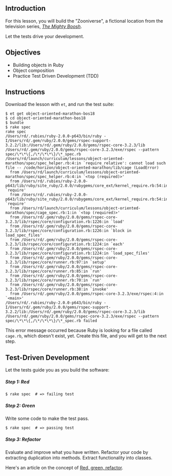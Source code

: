 ## Introduction

For this lesson, you will build the "Zooniverse", a fictional location from the
television series,
[*The Mighty Boosh*](http://www.bbc.co.uk/comedy/mightyboosh/clips/episodes_series1.shtml).

Let the tests drive your development.


## Objectives

* Building objects in Ruby
* Object composition
* Practice Test Driven Development (TDD)


## Instructions

Download the lesson with `et`, and run the test suite:

```no-highlight
$ et get object-oriented-marathon-bos18
$ cd object-oriented-marathon-bos18
$ bundle
$ rake spec
rake spec
/Users/rd/.rubies/ruby-2.0.0-p643/bin/ruby -I/Users/rd/.gem/ruby/2.0.0/gems/rspec-support-3.2.2/lib:/Users/rd/.gem/ruby/2.0.0/gems/rspec-core-3.2.3/lib /Users/rd/.gem/ruby/2.0.0/gems/rspec-core-3.2.3/exe/rspec --pattern spec/\*\*\{,/\*/\*\*\}/\*_spec.rb
/Users/rd/launch/curriculum/lessons/object-oriented-marathon/spec/spec_helper.rb:4:in `require_relative': cannot load such file -- /code/horizon/object-oriented-marathon/lib/cage (LoadError)
  from /Users/rd/launch/curriculum/lessons/object-oriented-marathon/spec/spec_helper.rb:4:in `<top (required)>'
  from /Users/rd/.rubies/ruby-2.0.0-p643/lib/ruby/site_ruby/2.0.0/rubygems/core_ext/kernel_require.rb:54:in `require'
  from /Users/rd/.rubies/ruby-2.0.0-p643/lib/ruby/site_ruby/2.0.0/rubygems/core_ext/kernel_require.rb:54:in `require'
  from /Users/rd/launch/curriculum/lessons/object-oriented-marathon/spec/cage_spec.rb:1:in `<top (required)>'
  from /Users/rd/.gem/ruby/2.0.0/gems/rspec-core-3.2.3/lib/rspec/core/configuration.rb:1226:in `load'
  from /Users/rd/.gem/ruby/2.0.0/gems/rspec-core-3.2.3/lib/rspec/core/configuration.rb:1226:in `block in load_spec_files'
  from /Users/rd/.gem/ruby/2.0.0/gems/rspec-core-3.2.3/lib/rspec/core/configuration.rb:1224:in `each'
  from /Users/rd/.gem/ruby/2.0.0/gems/rspec-core-3.2.3/lib/rspec/core/configuration.rb:1224:in `load_spec_files'
  from /Users/rd/.gem/ruby/2.0.0/gems/rspec-core-3.2.3/lib/rspec/core/runner.rb:97:in `setup'
  from /Users/rd/.gem/ruby/2.0.0/gems/rspec-core-3.2.3/lib/rspec/core/runner.rb:85:in `run'
  from /Users/rd/.gem/ruby/2.0.0/gems/rspec-core-3.2.3/lib/rspec/core/runner.rb:70:in `run'
  from /Users/rd/.gem/ruby/2.0.0/gems/rspec-core-3.2.3/lib/rspec/core/runner.rb:38:in `invoke'
  from /Users/rd/.gem/ruby/2.0.0/gems/rspec-core-3.2.3/exe/rspec:4:in `<main>'
/Users/rd/.rubies/ruby-2.0.0-p643/bin/ruby -I/Users/rd/.gem/ruby/2.0.0/gems/rspec-support-3.2.2/lib:/Users/rd/.gem/ruby/2.0.0/gems/rspec-core-3.2.3/lib /Users/rd/.gem/ruby/2.0.0/gems/rspec-core-3.2.3/exe/rspec --pattern spec/\*\*\{,/\*/\*\*\}/\*_spec.rb failed
```

This error message occurred because Ruby is looking for a file called `cage.rb`,
which doesn't exist, yet. Create this file, and you will get to the next step.

## Test-Driven Development

Let the tests guide you as you build the software:

##### Step 1: Red

```no-highlight
$ rake spec  # => failing test
```

##### Step 2: Green

Write some code to make the test pass.

```no-highlight
$ rake spec  # => passing test
```

##### Step 3: Refactor

Evaluate and improve what you have written. Refactor your code by extracting
duplication into methods. Extract functionality into classes.

Here's an article on the concept of
[Red, green, refactor](http://blog.cleancoder.com/uncle-bob/2014/12/17/TheCyclesOfTDD.html).
